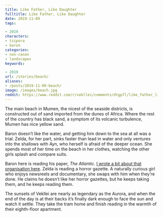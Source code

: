 ```yaml
---
title: Like Father, Like Daughter
fulltitle: Like Father, Like Daughter
date: 2019-11-09
tags:

- 2019
characters:
- tzipora
- baron
categories:
- non-canon
- landscapes
keywords:

- 2019
url: /stories/beach/
aliases:
- /posts/2019-11-09-beach/
image: /images/beach.jpg
reddit: https://www.reddit.com/r/vekllei/comments/dtgp7l/like_father_like_daughter/
---
```

The main beach in Mumen, the nicest of the seaside districts, is constructed out of sand imported from the dunes of Africa. Where the rest of the country has black sand, a symptom of its volcanic turbulence, Mumen has nice yellow sand.

Baron doesn’t like the water, and getting him down to the sea at all was a trial. Zelda, for her part, sinks faster than lead in water and only ventures into the shallows with Ayn, who herself is afraid of the deeper ocean. She spends most of her time on the beach in her clothes, watching the other girls splash and compare suits.

Baron here is reading his paper, *The Atlantic*. [I wrote a bit about that organisation here](https://www.reddit.com/r/vekllei/comments/cw44hm/sweat_and_ink_in_the_vekllei_news_agency/). Zelda is reading a horror gazette. A naturally curious girl who enjoys newsreels and documentary, she swaps with him when they’re done. He claims he doesn’t like her horror gazettes, but he keeps taking them, and he keeps reading them.

The sunsets of Vekllei are nearly as legendary as the Aurora, and when the end of the day is at their backs it’s finally dark enough to face the sun and watch it settle. They take the tram home and finish reading in the warmth of their eighth-floor apartment.
